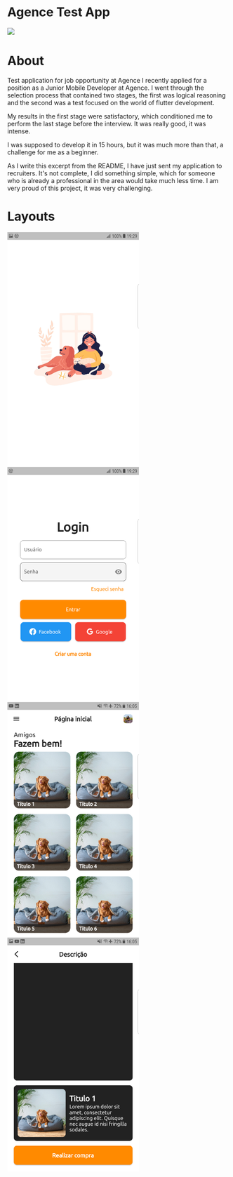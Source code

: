 # Agence Test App
<div>
  <a href="https://flutter.dev/" target="_blank">
    <img [Tinder App Layout] src="https://github.com/flutter/website/raw/archived-master/src/_assets/image/flutter-lockup-bg.jpg" width="400"/>
  </a>
</div>

# About
Test application for job opportunity at Agence
I recently applied for a position as a Junior Mobile Developer at Agence. I went through the selection process that contained two stages, the first was logical reasoning and the second was a test focused on the world of flutter development.

My results in the first stage were satisfactory, which conditioned me to perform the last stage before the interview. It was really good, it was intense.

I was supposed to develop it in 15 hours, but it was much more than that, a challenge for me as a beginner.

As I write this excerpt from the README, I have just sent my application to recruiters. It's not complete, I did something simple, which for someone who is already a professional in the area would take much less time. I am very proud of this project, it was very challenging.

# Layouts
<div>
  <img src="https://github.com/domingoslequechane/pet_shop_agence_app_test/blob/master/layout/splash.png" alt="Splash" width="300"/>
  <img src="https://github.com/domingoslequechane/pet_shop_agence_app_test/blob/master/layout/loginPage.png" alt="Login" width="300"/>
  <img src="https://github.com/domingoslequechane/pet_shop_agence_app_test/blob/master/layout/home.png" alt="Home" width="300"/>
  <img src="https://github.com/domingoslequechane/pet_shop_agence_app_test/blob/master/layout/description.png" alt="Product Information" width="300"/>
</div>



